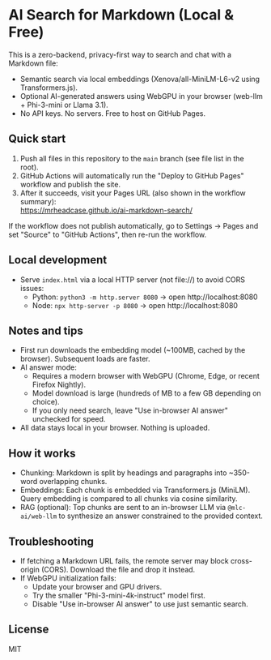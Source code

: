 # AI Search for Markdown (Local & Free)

This is a zero-backend, privacy-first way to search and chat with a Markdown file:
- Semantic search via local embeddings (Xenova/all-MiniLM-L6-v2 using Transformers.js).
- Optional AI-generated answers using WebGPU in your browser (web-llm + Phi-3-mini or Llama 3.1).
- No API keys. No servers. Free to host on GitHub Pages.

## Quick start

1. Push all files in this repository to the `main` branch (see file list in the root).
2. GitHub Actions will automatically run the "Deploy to GitHub Pages" workflow and publish the site.
3. After it succeeds, visit your Pages URL (also shown in the workflow summary):  
   https://mrheadcase.github.io/ai-markdown-search/

If the workflow does not publish automatically, go to Settings → Pages and set "Source" to "GitHub Actions", then re-run the workflow.

## Local development

- Serve `index.html` via a local HTTP server (not file://) to avoid CORS issues:
  - Python: `python3 -m http.server 8080` → open http://localhost:8080
  - Node: `npx http-server -p 8080` → open http://localhost:8080

## Notes and tips

- First run downloads the embedding model (~100MB, cached by the browser). Subsequent loads are faster.
- AI answer mode:
  - Requires a modern browser with WebGPU (Chrome, Edge, or recent Firefox Nightly).
  - Model download is large (hundreds of MB to a few GB depending on choice).
  - If you only need search, leave "Use in-browser AI answer" unchecked for speed.
- All data stays local in your browser. Nothing is uploaded.

## How it works

- Chunking: Markdown is split by headings and paragraphs into ~350-word overlapping chunks.
- Embeddings: Each chunk is embedded via Transformers.js (MiniLM). Query embedding is compared to all chunks via cosine similarity.
- RAG (optional): Top chunks are sent to an in-browser LLM via `@mlc-ai/web-llm` to synthesize an answer constrained to the provided context.

## Troubleshooting

- If fetching a Markdown URL fails, the remote server may block cross-origin (CORS). Download the file and drop it instead.
- If WebGPU initialization fails:
  - Update your browser and GPU drivers.
  - Try the smaller "Phi-3-mini-4k-instruct" model first.
  - Disable "Use in-browser AI answer" to use just semantic search.

## License

MIT